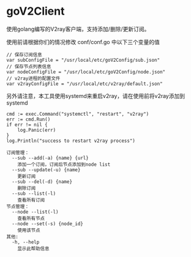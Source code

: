 # goV2Client  
使用golang编写的V2ray客户端，支持添加/删除/更新订阅。
&nbsp;  

使用前请根据你们的情况修改 conf/conf.go 中以下三个变量的值  
```
// 保存订阅信息
var subConfigFile = "/usr/local/etc/goV2Config/sub.json"
// 保存节点列表信息
var nodeConfigFile = "/usr/local/etc/goV2Config/node.json"
// v2ray进程的配置文件
var v2rayConfigFile = "/usr/local/etc/v2ray/default.json"
```
另外请注意，本工具使用systemd来重启v2ray，请在使用前将v2ray添加到systemd  
```
cmd := exec.Command("systemctl", "restart", "v2ray")
err := cmd.Run()
if err != nil {
	log.Panic(err)
}
log.Println("success to restart v2ray process")
```  
```  
订阅管理：  
  --sub --add(-a) {name} {url}  
    添加一个订阅，订阅后节点添加到node list  
  --sub --update(-u) {name}  
    更新订阅  
  --sub --del(-d) {name}  
    删除订阅  
  --sub --list(-l)   
    查看所有订阅  
节点管理：  
  --node --list(-l)  
    查看所有节点  
  --node --set(-s) {node_id}  
    使用该节点  
其他:  
  -h, --help  
    显示此帮助信息  
```